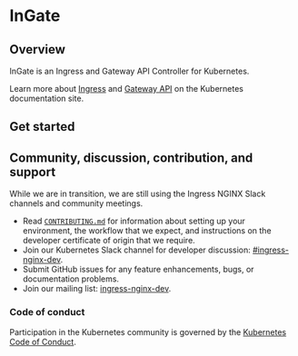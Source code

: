 # InGate

## Overview

 InGate is an Ingress and Gateway API Controller for Kubernetes.

Learn more about [Ingress](https://kubernetes.io/docs/concepts/services-networking/ingress) and [Gateway API]() on the Kubernetes documentation site.

## Get started

## Community, discussion, contribution, and support

While we are in transition, we are still using the Ingress NGINX Slack channels and community meetings.

- Read [`CONTRIBUTING.md`](CONTRIBUTING.md) for information about setting up your environment, the workflow that we expect, and instructions on the developer certificate of origin that we require.
- Join our Kubernetes Slack channel for developer discussion: [#ingress-nginx-dev](https://kubernetes.slack.com/archives/C021E147ZA4).
- Submit GitHub issues for any feature enhancements, bugs, or documentation problems.
- Join our mailing list: [ingress-nginx-dev](https://groups.google.com/a/kubernetes.io/g/ingress-nginx-dev/c/ebbBMo-zX-w).

### Code of conduct

Participation in the Kubernetes community is governed by the [Kubernetes Code of Conduct](code-of-conduct.md).

[owners]: https://git.k8s.io/community/contributors/guide/owners.md
[Creative Commons 4.0]: https://git.k8s.io/website/LICENSE
